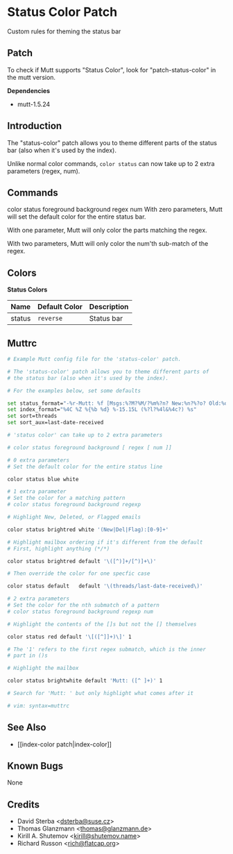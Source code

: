 Status Color Patch
==================

Custom rules for theming the status bar

Patch
-----

To check if Mutt supports "Status Color", look for "patch-status-color" in the mutt version.

**Dependencies**
-   mutt-1.5.24

Introduction
------------

The "status-color" patch allows you to theme different parts of the status bar (also when it's used by the index).

Unlike normal color commands, `color status` can now take up to 2 extra parameters (regex, num).

Commands
--------

color
status
foreground
background
regex
num
With zero parameters, Mutt will set the default color for the entire status bar.

With one parameter, Mutt will only color the parts matching the regex.

With two parameters, Mutt will only color the num'th sub-match of the regex.

Colors
------

**Status Colors**

| Name   | Default Color | Description |
|:-------|:--------------|:------------|
| status | `reverse`     | Status bar  |

Muttrc
------

```bash
# Example Mutt config file for the 'status-color' patch.

# The 'status-color' patch allows you to theme different parts of
# the status bar (also when it's used by the index).

# For the examples below, set some defaults

set status_format="-%r-Mutt: %f [Msgs:%?M?%M/?%m%?n? New:%n?%?o? Old:%o?%?d? Del:%d?%?F? Flag:%F?%?t? Tag:%t?%?p? Post:%p?%?b? Inc:%b?%?l? %l?]---(%s/%S)-%>-(%P)---"
set index_format="%4C %Z %{%b %d} %-15.15L (%?l?%4l&%4c?) %s"
set sort=threads
set sort_aux=last-date-received

# 'status color' can take up to 2 extra parameters

# color status foreground background [ regex [ num ]]

# 0 extra parameters
# Set the default color for the entire status line

color status blue white

# 1 extra parameter
# Set the color for a matching pattern
# color status foreground background regexp

# Highlight New, Deleted, or Flagged emails

color status brightred white '(New|Del|Flag):[0-9]+'

# Highlight mailbox ordering if it's different from the default
# First, highlight anything (*/*)

color status brightred default '\([^)]+/[^)]+\)'

# Then override the color for one specfic case

color status default   default '\(threads/last-date-received\)'

# 2 extra parameters
# Set the color for the nth submatch of a pattern
# color status foreground background regexp num

# Highlight the contents of the []s but not the [] themselves

color status red default '\[([^]]+)\]' 1

# The '1' refers to the first regex submatch, which is the inner
# part in ()s

# Highlight the mailbox

color status brightwhite default 'Mutt: ([^ ]+)' 1

# Search for 'Mutt: ' but only highlight what comes after it

# vim: syntax=muttrc
```

See Also
--------

-   [[index-color patch|index-color]]

Known Bugs
----------

None

Credits
-------

-   David Sterba \<dsterba@suse.cz\>
-   Thomas Glanzmann \<thomas@glanzmann.de\>
-   Kirill A. Shutemov \<kirill@shutemov.name\>
-   Richard Russon \<rich@flatcap.org\>

